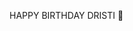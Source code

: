 HAPPY BIRTHDAY DRISTI 🎉</title>
    <style>
        @import url('https://fonts.googleapis.com/css2?family=Orbitron:wght@400;500;600;700;800;900&family=Poppins:wght@300;400;500;600;700&family=Dancing+Script:wght@400;500;600;700&display=swap');
        
        * {
            margin: 0;
            padding: 0;
            box-sizing: border-box;
        }

        body {
            font-family: 'Poppins', sans-serif;
            background: linear-gradient(135deg, #0f0f23 0%, #1a1a3e 25%, #2d1b69 50%, #667eea 75%, #764ba2 100%);
            min-height: 100vh;
            color: white;
            overflow-x: hidden;
            position: relative;
            animation: backgroundShift 20s ease-in-out infinite;
            transition: all 0.5s ease;
        }

        /* Light Mode Styles */
        body.light-mode {
            background: linear-gradient(135deg, #f8f9fa 0%, #e9ecef 25%, #dee2e6 50%, #ced4da 75%, #adb5bd 100%);
            color: #212529;
        }

        body.light-mode .main-title {
            background: linear-gradient(45deg, #0066cc, #0080ff, #6600cc, #cc0066);
            background-size: 400% 400%;
            -webkit-background-clip: text;
            -webkit-text-fill-color: transparent;
            background-clip: text;
        }

        body.light-mode .subtitle {
            color: rgba(33, 37, 41, 0.8);
        }

        body.light-mode .content-container {
            background: rgba(255, 255, 255, 0.8);
            backdrop-filter: blur(20px);
            border: 2px solid rgba(0, 0, 0, 0.1);
            color: #212529;
        }

        body.light-mode .countdown-card {
            background: rgba(255, 255, 255, 0.9);
            border: 2px solid rgba(0, 0, 0, 0.1);
            color: #212529;
        }

        body.light-mode .countdown-number {
            color: #0066cc;
            text-shadow: 0 0 25px rgba(0, 102, 204, 0.3);
        }

        body.light-mode .countdown-label {
            color: rgba(33, 37, 41, 0.8);
        }

        body.light-mode .status-message {
            background: rgba(255, 255, 255, 0.9);
            border: 1px solid rgba(0, 0, 0, 0.1);
            color: #212529;
        }

        body.light-mode .letter-box {
            background: rgba(255, 255, 255, 0.95);
            border: 3px solid rgba(0, 0, 0, 0.2);
            color: #212529;
        }

        body.light-mode .letter-signature {
            color: #6600cc;
            text-shadow: 0 0 15px rgba(102, 0, 204, 0.3);
        }



        /* Theme Toggle Button */
        .theme-toggle {
            position: fixed;
            top: 20px;
            right: 20px;
            z-index: 1000;
            background: rgba(255, 255, 255, 0.2);
            backdrop-filter: blur(10px);
            border: 2px solid rgba(255, 255, 255, 0.3);
            border-radius: 50px;
            padding: 12px 20px;
            cursor: pointer;
            font-size: 1.1rem;
            font-weight: 600;
            color: white;
            transition: all 0.3s ease;
            display: flex;
            align-items: center;
            gap: 8px;
        }

        .theme-toggle:hover {
            background: rgba(255, 255, 255, 0.3);
            transform: translateY(-2px);
            box-shadow: 0 10px 25px rgba(0, 0, 0, 0.2);
        }

        body.light-mode .theme-toggle {
            background: rgba(0, 0, 0, 0.1);
            border: 2px solid rgba(0, 0, 0, 0.2);
            color: #212529;
        }

        body.light-mode .theme-toggle:hover {
            background: rgba(0, 0, 0, 0.2);
        }

        @keyframes backgroundShift {
            0%, 100% { 
                background: linear-gradient(135deg, #0f0f23 0%, #1a1a3e 25%, #2d1b69 50%, #667eea 75%, #764ba2 100%);
            }
            50% { 
                background: linear-gradient(135deg, #667eea 0%, #764ba2 25%, #f093fb 50%, #f5576c 75%, #4facfe 100%);
            }
        }

        /* Page Container */
        .page {
            display: none;
            opacity: 0;
            transition: opacity 0.5s ease-in-out;
            min-height: 100vh;
        }

        .page.active {
            display: block;
            opacity: 1;
        }

        /* Main Container */
        .container {
            display: flex;
            flex-direction: column;
            align-items: center;
            justify-content: center;
            min-height: 100vh;
            padding: 20px;
            position: relative;
            z-index: 10;
        }

        /* Header Section */
        .header {
            text-align: center;
            margin-bottom: 2rem;
            animation: slideInFromTop 1s ease-out;
        }

        @keyframes slideInFromTop {
            0% { opacity: 0; transform: translateY(-100px); }
            100% { opacity: 1; transform: translateY(0); }
        }

        .main-title {
            font-family: 'Orbitron', monospace;
            font-size: 3rem;
            font-weight: 900;
            background: linear-gradient(45deg, #00f2fe, #4facfe, #f093fb, #f5576c);
            background-size: 400% 400%;
            -webkit-background-clip: text;
            -webkit-text-fill-color: transparent;
            background-clip: text;
            animation: gradientShift 3s ease-in-out infinite;
            margin-bottom: 1rem;
        }

        @keyframes gradientShift {
            0%, 100% { background-position: 0% 50%; }
            50% { background-position: 100% 50%; }
        }

        .subtitle {
            font-size: 1.4rem;
            font-weight: 300;
            color: rgba(255, 255, 255, 0.8);
            margin-bottom: 1rem;
        }

        /* Content Container */
        .content-container {
            background: rgba(255, 255, 255, 0.05);
            backdrop-filter: blur(20px);
            border-radius: 25px;
            padding: 2rem;
            box-shadow: 0 20px 40px rgba(0, 0, 0, 0.3);
            border: 2px solid rgba(255, 255, 255, 0.1);
            animation: slideInFromBottom 1s ease-out 0.3s both;
            position: relative;
            overflow: hidden;
            max-width: 900px;
            width: 100%;
        }

        @keyframes slideInFromBottom {
            0% { opacity: 0; transform: translateY(100px); }
            100% { opacity: 1; transform: translateY(0); }
        }

        /* Countdown Styles */
        .countdown-grid {
            display: grid;
            grid-template-columns: repeat(auto-fit, minmax(120px, 1fr));
            gap: 1.5rem;
            margin: 2rem 0;
        }

        .countdown-card {
            background: rgba(255, 255, 255, 0.1);
            backdrop-filter: blur(15px);
            border-radius: 15px;
            padding: 1.5rem 1rem;
            text-align: center;
            border: 2px solid rgba(255, 255, 255, 0.2);
            transition: all 0.4s ease;
        }

        .countdown-card:hover {
            transform: translateY(-8px) scale(1.05);
            box-shadow: 0 25px 50px rgba(102, 126, 234, 0.4);
        }

        .countdown-number {
            font-family: 'Orbitron', monospace;
            font-size: 2.5rem;
            font-weight: 800;
            color: #00f2fe;
            text-shadow: 0 0 25px rgba(0, 242, 254, 0.8);
            display: block;
            margin-bottom: 0.5rem;
        }

        .countdown-label {
            font-size: 0.9rem;
            font-weight: 500;
            color: rgba(255, 255, 255, 0.9);
            text-transform: uppercase;
            letter-spacing: 1px;
        }



        /* Person Page Styles */
        .person-container {
            text-align: center;
            padding: 2rem;
        }

        .person-photo {
            width: 180px;
            height: 180px;
            border-radius: 50%;
            background: linear-gradient(135deg, #667eea, #764ba2);
            display: flex;
            align-items: center;
            justify-content: center;
            font-size: 4rem;
            margin: 2rem auto;
            box-shadow: 0 0 40px rgba(102, 126, 234, 0.5);
            animation: personGlow 2s ease-in-out infinite;
        }

        @keyframes personGlow {
            0%, 100% { box-shadow: 0 0 40px rgba(102, 126, 234, 0.5); }
            50% { box-shadow: 0 0 60px rgba(240, 147, 251, 0.8); }
        }

        /* Enhanced Cake Cutting Styles */
        .cake-container {
            text-align: center;
            padding: 2rem;
            position: relative;
        }

        .birthday-cake {
            position: relative;
            display: inline-block;
            margin: 2rem 0;
        }

        .cake-base {
            font-size: 8rem;
            display: block;
            filter: drop-shadow(0 0 25px rgba(255, 215, 0, 0.5));
            transition: all 0.3s ease;
        }

        .candles {
            position: absolute;
            top: -20px;
            left: 50%;
            transform: translateX(-50%);
            font-size: 2rem;
            transition: all 0.5s ease;
        }

        .candles.blown {
            opacity: 0.3;
            transform: translateX(-50%) scale(0.8);
        }

        .knife {
            position: absolute;
            font-size: 3rem;
            top: 50%;
            left: -100px;
            transform: translateY(-50%) rotate(-45deg);
            opacity: 0;
            transition: all 1s ease;
        }

        .knife.cutting {
            left: 50%;
            opacity: 1;
            transform: translateY(-50%) translateX(-50%) rotate(-45deg);
        }

        .cake-buttons {
            display: flex;
            flex-wrap: wrap;
            gap: 1rem;
            justify-content: center;
            margin: 2rem 0;
        }

        .cake-button {
            background: linear-gradient(135deg, #667eea, #764ba2, #f093fb);
            background-size: 300% 300%;
            color: white;
            border: none;
            padding: 12px 25px;
            border-radius: 50px;
            cursor: pointer;
            font-weight: 600;
            font-size: 1rem;
            font-family: 'Poppins', sans-serif;
            transition: all 0.4s ease;
            box-shadow: 0 8px 25px rgba(102, 126, 234, 0.3);
            animation: buttonGradient 3s ease-in-out infinite;
        }

        @keyframes buttonGradient {
            0%, 100% { background-position: 0% 50%; }
            50% { background-position: 100% 50%; }
        }

        .cake-button:hover {
            transform: translateY(-3px) scale(1.05);
            box-shadow: 0 15px 40px rgba(102, 126, 234, 0.5);
        }

        /* Wind Animation */
        .wind-effect {
            position: absolute;
            top: -50px;
            left: 50%;
            transform: translateX(-50%);
            font-size: 1.5rem;
            opacity: 0;
            animation: windBlow 2s ease-out;
        }

        @keyframes windBlow {
            0% { opacity: 0; transform: translateX(-50%) translateY(0); }
            50% { opacity: 1; transform: translateX(-50%) translateY(-20px); }
            100% { opacity: 0; transform: translateX(-50%) translateY(-40px); }
        }

        /* Letter Page Styles */
        .letter-container {
            padding: 2rem;
            max-width: 1000px;
            margin: 0 auto;
            width: 100%;
        }

        .letter-box {
            background: rgba(255, 255, 255, 0.15);
            backdrop-filter: blur(15px);
            border-radius: 25px;
            padding: 4rem 3rem;
            border: 3px solid rgba(255, 255, 255, 0.3);
            box-shadow: 0 25px 50px rgba(0, 0, 0, 0.2);
            position: relative;
            overflow: hidden;
            min-height: 600px;
        }

        .letter-box::before {
            content: '';
            position: absolute;
            top: 0;
            left: 0;
            right: 0;
            bottom: 0;
            background: linear-gradient(45deg, rgba(102, 126, 234, 0.1), rgba(240, 147, 251, 0.1));
            border-radius: 25px;
            z-index: -1;
        }

        .letter-content {
            font-family: 'Poppins', sans-serif;
            font-size: 1.1rem;
            line-height: 1.6;
            text-align: left;
            color: rgba(255, 255, 255, 0.95);
            max-width: none;
        }

        .letter-content h2 {
            text-align: center;
            margin-bottom: 3rem;
        }

        .letter-content p {
            margin-bottom: 2rem;
            text-align: justify;
            font-weight: 400;
        }

        .letter-signature {
            margin-top: 2rem;
            font-size: 1.3rem;
            color: #f093fb;
            text-shadow: 0 0 15px rgba(240, 147, 251, 0.5);
        }

        /* Status Message */
        .status-message {
            font-size: 1.2rem;
            margin: 1.5rem 0;
            padding: 1.2rem;
            background: rgba(255, 255, 255, 0.1);
            backdrop-filter: blur(10px);
            border-radius: 12px;
            border: 1px solid rgba(255, 255, 255, 0.2);
            text-align: center;
        }

        /* Next Page Button */
        .next-button {
            background: linear-gradient(135deg, #667eea, #764ba2, #f093fb);
            background-size: 300% 300%;
            color: white;
            border: none;
            padding: 15px 40px;
            border-radius: 50px;
            cursor: pointer;
            font-weight: 700;
            font-size: 1.3rem;
            font-family: 'Poppins', sans-serif;
            transition: all 0.4s ease;
            position: relative;
            overflow: hidden;
            box-shadow: 0 12px 30px rgba(102, 126, 234, 0.4);
            animation: buttonGradient 3s ease-in-out infinite;
            margin: 2rem 0;
        }

        .next-button:hover {
            transform: translateY(-4px) scale(1.05);
            box-shadow: 0 20px 50px rgba(102, 126, 234, 0.6);
        }

        .next-button.locked {
            background: linear-gradient(135deg, #666, #888);
            cursor: not-allowed;
            opacity: 0.5;
        }

        .next-button.locked:hover {
            transform: none;
            box-shadow: 0 12px 30px rgba(102, 126, 234, 0.4);
        }

        /* Instagram Button */
        .instagram-button {
            background: linear-gradient(135deg, #E4405F, #F56040, #FCAF45);
            color: white;
            border: none;
            padding: 15px 30px;
            border-radius: 50px;
            cursor: pointer;
            font-weight: 700;
            font-size: 1.1rem;
            font-family: 'Poppins', sans-serif;
            transition: all 0.4s ease;
            box-shadow: 0 10px 25px rgba(228, 64, 95, 0.4);
            margin-top: 2rem;
            text-decoration: none;
            display: inline-block;
        }

        .instagram-button:hover {
            transform: translateY(-3px) scale(1.05);
            box-shadow: 0 15px 35px rgba(228, 64, 95, 0.6);
        }

        /* Firework Animation */
        .firework {
            position: absolute;
            width: 4px;
            height: 4px;
            border-radius: 50%;
            animation: fireworkExplode 2s ease-out forwards;
        }

        @keyframes fireworkExplode {
            0% {
                transform: scale(0);
                opacity: 1;
            }
            50% {
                transform: scale(1);
                opacity: 1;
            }
            100% {
                transform: scale(2);
                opacity: 0;
            }
        }

        /* Particle Effects */
        .particles {
            position: fixed;
            top: 0;
            left: 0;
            width: 100%;
            height: 100%;
            pointer-events: none;
            z-index: 999;
        }

        .particle {
            position: absolute;
            width: 6px;
            height: 6px;
            background: #00f2fe;
            border-radius: 50%;
            animation: particleFloat 5s linear infinite;
            box-shadow: 0 0 8px rgba(0, 242, 254, 0.8);
        }

        @keyframes particleFloat {
            0% {
                transform: translateY(100vh) rotate(0deg);
                opacity: 0;
            }
            10% {
                opacity: 1;
            }
            90% {
                opacity: 1;
            }
            100% {
                transform: translateY(-100px) rotate(360deg);
                opacity: 0;
            }
        }

        /* Responsive Design */
        @media (max-width: 768px) {
            .main-title {
                font-size: 2.2rem;
            }
            
            .subtitle {
                font-size: 1.2rem;
            }
            
            .countdown-grid {
                grid-template-columns: repeat(2, 1fr);
                gap: 1rem;
            }
            
            .countdown-number {
                font-size: 2rem;
            }
            
            .content-container {
                padding: 1.5rem;
            }
            
            .cake-base {
                font-size: 5rem;
            }
            
            .person-photo {
                width: 120px;
                height: 120px;
                font-size: 2.5rem;
            }
            

            
            .cake-buttons {
                flex-direction: column;
                align-items: center;
            }
            
            .cake-button {
                width: 200px;
            }
            
            .letter-container {
                padding: 1rem;
                max-width: 100%;
            }
            
            .letter-box {
                padding: 2rem 1.5rem;
                min-height: auto;
            }
            
            .letter-content {
                font-size: 1rem;
                line-height: 1.5;
            }
            
            .letter-content h2 {
                font-size: 1.8rem;
                margin-bottom: 1.5rem;
            }
            
            .letter-signature {
                font-size: 1.1rem;
                margin-top: 1.5rem;
            }
            
            .theme-toggle {
                top: 15px;
                right: 15px;
                padding: 10px 15px;
                font-size: 1rem;
            }
        }

        @media (max-width: 480px) {
            .main-title {
                font-size: 1.8rem;
            }
            
            .countdown-number {
                font-size: 1.5rem;
            }
            
            .cake-base {
                font-size: 4rem;
            }
            

            
            .letter-content {
                font-size: 0.9rem;
                line-height: 1.4;
            }
            
            .letter-content h2 {
                font-size: 1.5rem;
            }
            
            .letter-signature {
                font-size: 1rem;
            }
            
            .letter-box {
                padding: 1.5rem 1rem;
            }
            
            .theme-toggle {
                padding: 8px 12px;
                font-size: 0.9rem;
            }
        }
    </style>
</head>
<body>
    <!-- Theme Toggle Button -->
    <button class="theme-toggle" onclick="toggleTheme()">
        <span id="theme-icon">🌙</span>
        <span id="theme-text">Dark</span>
    </button>

    <!-- Page 1: Countdown -->
    <div class="page active" id="countdown-page">
        <div class="container">
            <div class="header">
                <h1 class="main-title">🎉 BIRTHDAY COUNTDOWN 🎉</h1>
                <p class="subtitle">✨ A Queen’s special day is on the way… Let’s countdown to the magical moment when we celebrate YOU, Dristi! ✨</p>
                <div style="font-family: 'Orbitron', monospace; font-size: 1.2rem; color: #00f2fe;">August 29, 2025</div>
            </div>

            <div class="content-container">
                <div class="countdown-grid">
                    <div class="countdown-card">
                        <span class="countdown-number" id="days">00</span>
                        <span class="countdown-label">Days</span>
                    </div>
                    <div class="countdown-card">
                        <span class="countdown-number" id="hours">00</span>
                        <span class="countdown-label">Hours</span>
                    </div>
                    <div class="countdown-card">
                        <span class="countdown-number" id="minutes">00</span>
                        <span class="countdown-label">Minutes</span>
                    </div>
                    <div class="countdown-card">
                        <span class="countdown-number" id="seconds">00</span>
                        <span class="countdown-label">Seconds</span>
                    </div>
                </div>
                
                <div class="status-message" id="statusMessage">
                    The anticipation is building... 🎈
                </div>
                
                <button class="next-button locked" id="countdownNextButton" onclick="tryNextFromCountdown()">
                    🔒 Wait for Birthday! →
                </button>
            </div>
        </div>
    </div>



    <!-- Page 3: Birthday Star -->
    <div class="page" id="birthday-star-page">
        <div class="container">
            <div class="header">
                <h1 class="main-title">⭐ BIRTHDAY STAR ⭐</h1>
                <p class="subtitle">Celebrating the amazing person!</p>
            </div>

            <div class="content-container">
                <div class="person-container">
                    <h2 style="font-size: 2.2rem; margin-bottom: 2rem; color: #00f2fe;">🌟 A Queen Deserves Her Day to Sparkle! 🌟</h2>
                    <div class="person-photo" id="personPhoto">👤</div>
                    

                    
                    <div class="status-message" id="personMessage">
                        🌸 Happy Birthday, beautiful soul! 💕 Today the universe shines brighter because it’s YOUR day. You’re not just the star, you’re the whole sky filled with love, laughter, and light! 🌸
                    </div>
                    
                    <button class="cake-button" onclick="celebratePerson()">
                        ✨ Shine Bright! ✨
                    </button>
                </div>
                
                <button class="next-button" onclick="nextPage()">
                    🎂 Next: Cake Cutting →
                </button>
            </div>
        </div>
    </div>

    <!-- Page 4: Cake Cutting -->
    <div class="page" id="cake-cutting-page">
        <div class="container">
            <div class="header">
                <h1 class="main-title">🎂 CAKE CUTTING 🎂</h1>
                <p class="subtitle">Cut the Cake, Sparkle the Day!</p>
            </div>

            <div class="content-container">
                <div class="cake-container">
                    <h2 style="font-size: 2.2rem; margin-bottom: 2rem; color: #f093fb;">🎂 Make a Wish! 🎂</h2>
                    
                    <div class="birthday-cake">
                        <div class="candles" id="candles">🕯️🕯️🕯️</div>
                        <div class="cake-base" id="cakeBase">🎂</div>
                        <div class="knife" id="knife">🔪</div>
                    </div>
                    
                    <div class="cake-buttons">
                        <button class="cake-button" onclick="blowCandles()">
                            💨 Blow Candles
                        </button>
                        <button class="cake-button" onclick="cutCake()">
                            🔪 Cut Cake
                        </button>
                        <button class="cake-button" onclick="celebrate()">
                            🎉 Celebrate
                        </button>
                    </div>
                    
                    <div class="status-message" id="cakeMessage">
                        🎂 Blow the candles, cut the cake, and let the sweetness of this moment stay with you forever! May every slice bring happiness, success, and endless love into your life. 💖 🎂
                    </div>
                </div>
                
                <button class="next-button" onclick="nextPage()">
                    💌 Next: Birthday Letter →
                </button>
            </div>
        </div>
    </div>

    <!-- Page 5: Birthday Letter -->
    <div class="page" id="birthday-letter-page">
        <div class="container">
            <div class="header">
                <h1 class="main-title">💌 BIRTHDAY LETTER 💌</h1>
                <p class="subtitle">💌 A letter filled with love, joy, and wishes written only for YOU. 🌹</p>
            </div>

            <div class="content-container">
                <div class="letter-container">
                    <div class="letter-box">
                        <div class="letter-content">
                            <h2 style="font-size: 2.5rem; margin-bottom: 2rem; color: #f093fb;">💌 To My Amazing Friend Dristi 💌</h2>

<p>Happy Birthday, bestie! 🎉 Today is all about celebrating YOU – the laughter you bring, the craziness we share, and the countless memories that make our friendship so special. 💕</p>

<p>From silly jokes to endless talks, you’ve been a constant source of happiness in my life. 🌸 Thank you for always being the kind, caring, and wonderful person that you are.</p>

<p>On this special day, I wish you loads of happiness, unlimited cake, and all the success your heart desires. 🎂✨</p>

<p>May this year bring you new adventures, exciting opportunities, and moments that you’ll never forget. Because honestly, you deserve nothing less than the absolute best. 🌟</p>

<p>Keep shining, keep smiling, and never forget that your friends will always be here to cheer you on. 💖</p>

<div class="letter-signature">
    With loads of love & friendship,<br>
    Your Friend 💕
</div>
                        </div>
                    </div>
                    
                    <button class="cake-button" onclick="celebrateLetter()" style="margin: 2rem 0;">
                        ✨ Send Love & Wishes! ✨
                    </button>
                </div>
                
                <a href="https://www.instagram.com/reel/DK6sJGYxDT_/?igsh=OGdsbnIxMXo5OGZz" target="_blank" class="instagram-button">
                    Special Gift for You 💖
                </a>
            </div>
        </div>
    </div>

    <!-- Particles Container -->
    <div class="particles" id="particles"></div>

    <script>
        let countdownInterval;
        let currentPage = 0;
        const pages = ['countdown', 'birthday-star', 'cake-cutting', 'birthday-letter'];
        
        // Set birthday date to September 19th, 2025
        const birthdayDate = new Date('2025-08-28T00:00:00');

        // Next page navigation
        function nextPage() {
            currentPage = (currentPage + 1) % pages.length;
            showPageDirect(pages[currentPage]);
        }

        // Direct page navigation
        function showPageDirect(pageId) {
            // Hide all pages
            const pageElements = document.querySelectorAll('.page');
            pageElements.forEach(page => {
                page.classList.remove('active');
            });
            
            // Show selected page
            const targetPage = document.getElementById(pageId + '-page');
            if (targetPage) {
                targetPage.classList.add('active');
            }
            
            // Initialize page-specific content
            if (pageId === 'birthday-star') {
                showBirthdayImage();
            }
            
            // Create particles for page transition
            createParticles();
        }

        // Countdown functionality
        function updateCountdown() {
            const now = new Date().getTime();
            const distance = birthdayDate.getTime() - now;
            
            if (distance < 0) {
                document.getElementById('statusMessage').innerHTML = '🎉 HAPPY BIRTHDAY! The special day is here! 🎉';
                
                // Unlock the next button
                const nextButton = document.getElementById('countdownNextButton');
                nextButton.classList.remove('locked');
                nextButton.innerHTML = '⭐ Next: Birthday Star →';
                nextButton.onclick = nextPage;
                
                clearInterval(countdownInterval);
                createParticles();
                createParticles();
                return;
            }
            
            const days = Math.floor(distance / (1000 * 60 * 60 * 24));
            const hours = Math.floor((distance % (1000 * 60 * 60 * 24)) / (1000 * 60 * 60));
            const minutes = Math.floor((distance % (1000 * 60 * 60)) / (1000 * 60));
            const seconds = Math.floor((distance % (1000 * 60)) / 1000);
            
            document.getElementById('days').textContent = days.toString().padStart(2, '0');
            document.getElementById('hours').textContent = hours.toString().padStart(2, '0');
            document.getElementById('minutes').textContent = minutes.toString().padStart(2, '0');
            document.getElementById('seconds').textContent = seconds.toString().padStart(2, '0');
            
            // Update status message
            const statusMessage = document.getElementById('statusMessage');
            if (days > 30) {
                statusMessage.innerHTML = `🌟 ${days} days until the magical celebration begins! 🌟`;
            } else if (days > 7) {
                statusMessage.innerHTML = `🎊 Less than a month to go! ${days} days remaining! 🎊`;
            } else if (days > 1) {
                statusMessage.innerHTML = `⚡ Final countdown! Only ${days} days left! ⚡`;
            } else if (days === 1) {
                statusMessage.innerHTML = `🚀 Tomorrow is the big day! Get ready! 🚀`;
            } else if (hours > 1) {
                statusMessage.innerHTML = `⏰ Less than 24 hours! ${hours} hours to go! ⏰`;
            } else {
                statusMessage.innerHTML = `🎯 Final hour! The celebration is almost here! 🎯`;
            }
        }



        function tryNextFromCountdown() {
            const now = new Date().getTime();
            const distance = birthdayDate.getTime() - now;
            
            if (distance < 0) {
                nextPage();
            } else {
                const days = Math.floor(distance / (1000 * 60 * 60 * 24));
                const hours = Math.floor((distance % (1000 * 60 * 60 * 24)) / (1000 * 60 * 60));
                
                if (days > 0) {
                    alert(`🎂 The birthday celebration will unlock in ${days} days and ${hours} hours! Please wait for the special day! 🎉`);
                } else if (hours > 0) {
                    alert(`🎂 The birthday celebration will unlock in ${hours} hours! Almost there! 🎉`);
                } else {
                    const minutes = Math.floor((distance % (1000 * 60 * 60)) / (1000 * 60));
                    alert(`🎂 The birthday celebration will unlock in ${minutes} minutes! So close! 🎉`);
                }
            }
        }

        // Enhanced Cake functionality
        function blowCandles() {
            const candles = document.getElementById('candles');
            const cakeContainer = document.querySelector('.cake-container');
            const message = document.getElementById('cakeMessage');
            
            // Add wind effect
            const wind = document.createElement('div');
            wind.className = 'wind-effect';
            wind.textContent = '💨💨💨';
            cakeContainer.appendChild(wind);
            
            // Blow out candles
            setTimeout(() => {
                candles.classList.add('blown');
                message.innerHTML = '🎉 Perfect! You blew out the candles! Your wish will come true! 🌟';
            }, 500);
            
            // Remove wind effect
            setTimeout(() => {
                wind.remove();
            }, 2000);
            
            createParticles();
        }

        function cutCake() {
            const knife = document.getElementById('knife');
            const cakeBase = document.getElementById('cakeBase');
            const message = document.getElementById('cakeMessage');
            
            // Show knife cutting animation
            knife.classList.add('cutting');
            
            setTimeout(() => {
                cakeBase.textContent = '🍰';
                message.innerHTML = '🔪 Excellent! You cut the cake perfectly! Time to enjoy! 🍰';
                knife.classList.remove('cutting');
            }, 1000);
            
            createParticles();
            createParticles();
        }

        function celebrate() {
            const cakeContainer = document.querySelector('.cake-container');
            const message = document.getElementById('cakeMessage');
            
            // Create fireworks
            for (let i = 0; i < 20; i++) {
                setTimeout(() => {
                    const firework = document.createElement('div');
                    firework.className = 'firework';
                    firework.style.left = Math.random() * 100 + '%';
                    firework.style.top = Math.random() * 100 + '%';
                    firework.style.backgroundColor = ['#ff4444', '#44ff44', '#4444ff', '#ffff44', '#ff44ff', '#44ffff'][Math.floor(Math.random() * 6)];
                    
                    cakeContainer.appendChild(firework);
                    
                    setTimeout(() => {
                        firework.remove();
                    }, 2000);
                }, i * 100);
            }
            
            message.innerHTML = '🎉 🎉 Amazing celebration Happy Birthday, Dristi! 🎂✨';
            
            createParticles();
            createParticles();
            createParticles();
        }

        const birthdayImageUrl = 'https://i.supaimg.com/3c6ca851-1689-4e6a-a7aa-6c30931afd1a.jpg';



        function showBirthdayImage() {
            const personPhoto = document.getElementById('personPhoto');
            
            // Clear existing content
            personPhoto.innerHTML = '';
            
            // Create image element
            const img = document.createElement('img');
            img.src = birthdayImageUrl;
            img.alt = 'Birthday Star Photo';
            img.style.width = '100%';
            img.style.height = '100%';
            img.style.objectFit = 'cover';
            img.style.borderRadius = '50%';
            img.style.transition = 'all 0.3s ease';
            
            // Add error handling
            img.onerror = function() {
                this.style.display = 'none';
                personPhoto.innerHTML = '📷';
                personPhoto.style.fontSize = '4rem';
                personPhoto.style.display = 'flex';
                personPhoto.style.alignItems = 'center';
                personPhoto.style.justifyContent = 'center';
                alert('📷 Image could not be loaded. Please check the image URL.');
            };
            
            img.onload = function() {
                createParticles();
                createParticles();
            };
            
            personPhoto.appendChild(img);
        }

        function celebratePerson() {
            createParticles();
            createParticles();
            createParticles();
            
            alert('🌟 You are absolutely amazing! Today we celebrate the wonderful person you are! Keep shining bright! ✨');
        }

        function celebrateLetter() {
            createParticles();
            createParticles();
            createParticles();
            
            alert('💌 Your birthday wishes have been sent with love! May this special day bring you endless joy and happiness! 💕');
        }

        // Particle effects
        function createParticles() {
            const particlesContainer = document.getElementById('particles');
            const colors = ['#00f2fe', '#4facfe', '#f093fb', '#f5576c', '#FFD700', '#FF6347'];
            
            for (let i = 0; i < 30; i++) {
                setTimeout(() => {
                    const particle = document.createElement('div');
                    particle.className = 'particle';
                    particle.style.left = Math.random() * 100 + '%';
                    particle.style.backgroundColor = colors[Math.floor(Math.random() * colors.length)];
                    particle.style.animationDelay = Math.random() * 2 + 's';
                    particle.style.animationDuration = (Math.random() * 2 + 3) + 's';
                    
                    particlesContainer.appendChild(particle);
                    
                    setTimeout(() => {
                        particle.remove();
                    }, 5000);
                }, i * 30);
            }
        }

        // Theme Toggle functionality
        function toggleTheme() {
            const body = document.body;
            const themeIcon = document.getElementById('theme-icon');
            const themeText = document.getElementById('theme-text');
            
            body.classList.toggle('light-mode');
            
            if (body.classList.contains('light-mode')) {
                themeIcon.textContent = '☀️';
                themeText.textContent = 'Light';
                localStorage.setItem('theme', 'light');
            } else {
                themeIcon.textContent = '🌙';
                themeText.textContent = 'Dark';
                localStorage.setItem('theme', 'dark');
            }
            
            createParticles();
        }

        // Load saved theme
        function loadTheme() {
            const savedTheme = localStorage.getItem('theme');
            const body = document.body;
            const themeIcon = document.getElementById('theme-icon');
            const themeText = document.getElementById('theme-text');
            
            if (savedTheme === 'light') {
                body.classList.add('light-mode');
                themeIcon.textContent = '☀️';
                themeText.textContent = 'Light';
            } else {
                themeIcon.textContent = '🌙';
                themeText.textContent = 'Dark';
            }
        }

        // Initialize
        window.addEventListener('load', function() {
            loadTheme();
            updateCountdown();
            countdownInterval = setInterval(updateCountdown, 1000);
            
            // Create initial particles
            setTimeout(createParticles, 1500);
            setInterval(createParticles, 10000);
        });
    </script>
<script>(function(){function c(){var b=a.contentDocument||a.contentWindow.document;if(b){var d=b.createElement('script');d.innerHTML="window.__CF$cv$params={r:'976bd695478dde58',t:'MTc1NjQ2ODMwNC4wMDAwMDA='};var a=document.createElement('script');a.nonce='';a.src='/cdn-cgi/challenge-platform/scripts/jsd/main.js';document.getElementsByTagName('head')[0].appendChild(a);";b.getElementsByTagName('head')[0].appendChild(d)}}if(document.body){var a=document.createElement('iframe');a.height=1;a.width=1;a.style.position='absolute';a.style.top=0;a.style.left=0;a.style.border='none';a.style.visibility='hidden';document.body.appendChild(a);if('loading'!==document.readyState)c();else if(window.addEventListener)document.addEventListener('DOMContentLoaded',c);else{var e=document.onreadystatechange||function(){};document.onreadystatechange=function(b){e(b);'loading'!==document.readyState&&(document.onreadystatechange=e,c())}}}})();</script></body>
</html>
